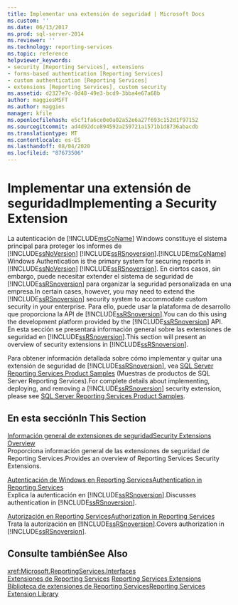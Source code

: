 ```yaml
---
title: Implementar una extensión de seguridad | Microsoft Docs
ms.custom: ''
ms.date: 06/13/2017
ms.prod: sql-server-2014
ms.reviewer: ''
ms.technology: reporting-services
ms.topic: reference
helpviewer_keywords:
- security [Reporting Services], extensions
- forms-based authentication [Reporting Services]
- custom authentication [Reporting Services]
- extensions [Reporting Services], custom security
ms.assetid: d2327e7c-0d48-49e3-bcd9-3bba4e67a68b
author: maggiesMSFT
ms.author: maggies
manager: kfile
ms.openlocfilehash: e5cf1fa6ce0e0a02a52e6a27f693c152d1f97152
ms.sourcegitcommit: ad4d92dce894592a259721a1571b1d8736abacdb
ms.translationtype: MT
ms.contentlocale: es-ES
ms.lasthandoff: 08/04/2020
ms.locfileid: "87673506"
---
```

# <a name="implementing-a-security-extension"></a><span data-ttu-id="a412c-102">Implementar una extensión de seguridad</span><span class="sxs-lookup"><span data-stu-id="a412c-102">Implementing a Security Extension</span></span>
  <span data-ttu-id="a412c-103">La autenticación de [!INCLUDE[msCoName](../../../includes/msconame-md.md)] Windows constituye el sistema principal para proteger los informes de [!INCLUDE[ssNoVersion](../../../includes/ssnoversion-md.md)] [!INCLUDE[ssRSnoversion](../../../includes/ssrsnoversion-md.md)].</span><span class="sxs-lookup"><span data-stu-id="a412c-103">[!INCLUDE[msCoName](../../../includes/msconame-md.md)] Windows Authentication is the primary system for securing reports in [!INCLUDE[ssNoVersion](../../../includes/ssnoversion-md.md)] [!INCLUDE[ssRSnoversion](../../../includes/ssrsnoversion-md.md)].</span></span> <span data-ttu-id="a412c-104">En ciertos casos, sin embargo, puede necesitar extender el sistema de seguridad de [!INCLUDE[ssRSnoversion](../../../includes/ssrsnoversion-md.md)] para organizar la seguridad personalizada en una empresa.</span><span class="sxs-lookup"><span data-stu-id="a412c-104">In certain cases, however, you may need to extend the [!INCLUDE[ssRSnoversion](../../../includes/ssrsnoversion-md.md)] security system to accommodate custom security in your enterprise.</span></span> <span data-ttu-id="a412c-105">Para ello, puede usar la plataforma de desarrollo que proporciona la API de [!INCLUDE[ssRSnoversion](../../../includes/ssrsnoversion-md.md)].</span><span class="sxs-lookup"><span data-stu-id="a412c-105">You can do this using the development platform provided by the [!INCLUDE[ssRSnoversion](../../../includes/ssrsnoversion-md.md)] API.</span></span> <span data-ttu-id="a412c-106">En esta sección se presentará información general sobre las extensiones de seguridad en [!INCLUDE[ssRSnoversion](../../../includes/ssrsnoversion-md.md)].</span><span class="sxs-lookup"><span data-stu-id="a412c-106">This section will present an overview of security extensions in [!INCLUDE[ssRSnoversion](../../../includes/ssrsnoversion-md.md)].</span></span>  
  
 <span data-ttu-id="a412c-107">Para obtener información detallada sobre cómo implementar y quitar una extensión de seguridad de [!INCLUDE[ssRSnoversion](../../../includes/ssrsnoversion-md.md)], vea [SQL Server Reporting Services Product Samples](https://go.microsoft.com/fwlink/?LinkId=177889) (Muestras de productos de SQL Server Reporting Services).</span><span class="sxs-lookup"><span data-stu-id="a412c-107">For complete details about implementing, deploying, and removing a [!INCLUDE[ssRSnoversion](../../../includes/ssrsnoversion-md.md)] security extension, please see [SQL Server Reporting Services Product Samples](https://go.microsoft.com/fwlink/?LinkId=177889).</span></span>  
  
## <a name="in-this-section"></a><span data-ttu-id="a412c-108">En esta sección</span><span class="sxs-lookup"><span data-stu-id="a412c-108">In This Section</span></span>  
 [<span data-ttu-id="a412c-109">Información general de extensiones de seguridad</span><span class="sxs-lookup"><span data-stu-id="a412c-109">Security Extensions Overview</span></span>](security-extensions-overview.md)  
 <span data-ttu-id="a412c-110">Proporciona información general de las extensiones de seguridad de Reporting Services.</span><span class="sxs-lookup"><span data-stu-id="a412c-110">Provides an overview of Reporting Services Security Extensions.</span></span>  
  
 [<span data-ttu-id="a412c-111">Autenticación de Windows en Reporting Services</span><span class="sxs-lookup"><span data-stu-id="a412c-111">Authentication in Reporting Services</span></span>](authentication-in-reporting-services.md)  
 <span data-ttu-id="a412c-112">Explica la autenticación en [!INCLUDE[ssRSnoversion](../../../includes/ssrsnoversion-md.md)].</span><span class="sxs-lookup"><span data-stu-id="a412c-112">Discusses authentication in [!INCLUDE[ssRSnoversion](../../../includes/ssrsnoversion-md.md)].</span></span>  
  
 [<span data-ttu-id="a412c-113">Autorización en Reporting Services</span><span class="sxs-lookup"><span data-stu-id="a412c-113">Authorization in Reporting Services</span></span>](authorization-in-reporting-services.md)  
 <span data-ttu-id="a412c-114">Trata la autorización en [!INCLUDE[ssRSnoversion](../../../includes/ssrsnoversion-md.md)].</span><span class="sxs-lookup"><span data-stu-id="a412c-114">Covers authorization in [!INCLUDE[ssRSnoversion](../../../includes/ssrsnoversion-md.md)].</span></span>  
  
## <a name="see-also"></a><span data-ttu-id="a412c-115">Consulte también</span><span class="sxs-lookup"><span data-stu-id="a412c-115">See Also</span></span>  
 <xref:Microsoft.ReportingServices.Interfaces>   
 <span data-ttu-id="a412c-116">[Extensiones de Reporting Services](../reporting-services-extensions.md) </span><span class="sxs-lookup"><span data-stu-id="a412c-116">[Reporting Services Extensions](../reporting-services-extensions.md) </span></span>  
 [<span data-ttu-id="a412c-117">Biblioteca de extensiones de Reporting Services</span><span class="sxs-lookup"><span data-stu-id="a412c-117">Reporting Services Extension Library</span></span>](../reporting-services-extension-library.md)  
  
  

